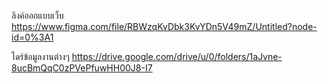 ลิงค์ออกแบบเว็บ
https://www.figma.com/file/RBWzqKvDbk3KvYDn5V49mZ/Untitled?node-id=0%3A1

ไดร์ข้อมูลงานต่างๆ
https://drive.google.com/drive/u/0/folders/1aJvne-8ucBmQqC0zPVePfuwHH00J8-I7
